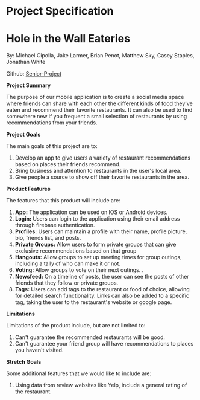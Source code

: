 # **Project Specification**

# **Hole in the Wall Eateries**

By: Michael Cipolla, Jake Larmer, Brian Penot, Matthew Sky, Casey Staples, Jonathan White

Github: [Senior-Project](https://github.com/cStaples95/senior-project)

**Project Summary**

The purpose of our mobile application is to create a social media space where friends can share with each other the different kinds of food they've eaten and recommend their favorite restaurants. It can also be used to find somewhere new if you frequent a small selection of restaurants by using recommendations from your friends.

**Project Goals**

The main goals of this project are to:

1. Develop an app to give users a variety of restaurant recommendations based on places their friends recommend.
2. Bring business and attention to restaurants in the user's local area.
3. Give people a source to show off their favorite restaurants in the area.

**Product Features**

The features that this product will include are:

1. **App:** The application can be used on IOS or Android devices.
2. **Login:** Users can login to the application using their email address through firebase authentication.
3. **Profiles:** Users can maintain a profile with their name, profile picture, bio, friends list, and posts.
4. **Private Groups:** Allow users to form private groups that can give exclusive recommendations based on that group
5. **Hangouts:** Allow groups to set up meeting times for group outings, including a tally of who can make it or not.
6. **Voting:** Allow groups to vote on their next outings. .
7. **Newsfeed:** On a timeline of posts, the user can see the posts of other friends that they follow or private groups.
8. **Tags:** Users can add tags to the restaurant or food of choice, allowing for detailed search functionality. Links can also be added to a specific tag, taking the user to the restaurant's website or google page.

**Limitations**

Limitations of the product include, but are not limited to:

1. Can't guarantee the recommended restaurants will be good.
2. Can't guarantee your friend group will have recommendations to places you haven't visited.

**Stretch Goals**

Some additional features that we would like to include are:

1. Using data from review websites like Yelp, include a general rating of the restaurant.
